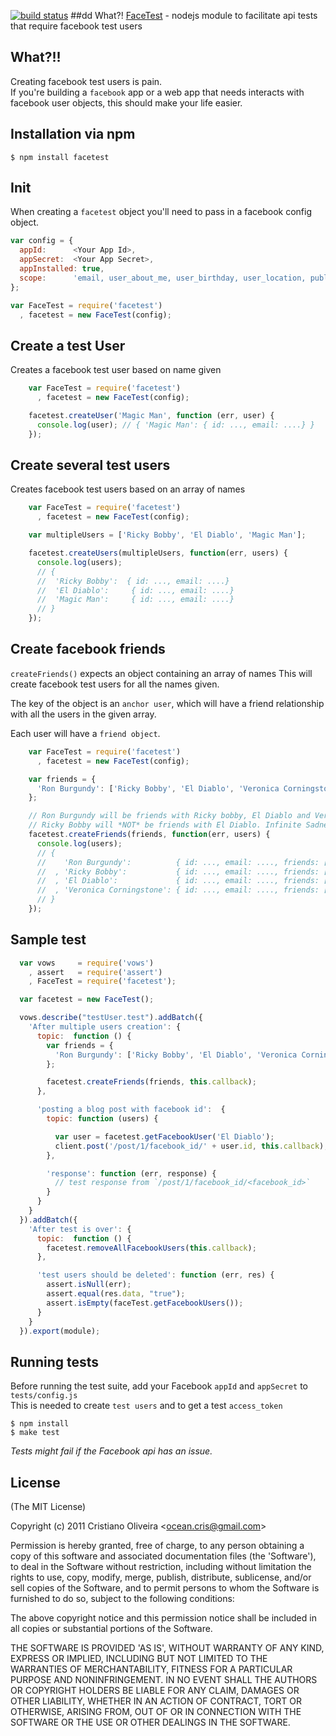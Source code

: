 [![build status](https://secure.travis-ci.org/criso/facetest.png)](http://travis-ci.org/criso/facetest)
##dd  What?!
[FaceTest](http://criso.github.com/facetest/) - nodejs module to facilitate api tests that require facebook test users

## What?!!
Creating facebook test users is pain.   
If you're building a `facebook` app or a web app that needs interacts with facebook user objects, this should make your life easier.


## Installation via npm
    $ npm install facetest


## Init
When creating a `facetest` object you'll need to pass in a facebook config object.

```js
var config = {
  appId:      <Your App Id>,
  appSecret:  <Your App Secret>,
  appInstalled: true,
  scope:      'email, user_about_me, user_birthday, user_location, publish_stream, read_stream, friends_location',
};

var FaceTest = require('facetest')
  , facetest = new FaceTest(config);

```

## Create a test User
Creates a facebook test user based on name given

```js
    var FaceTest = require('facetest')
      , facetest = new FaceTest(config);

    facetest.createUser('Magic Man', function (err, user) {
      console.log(user); // { 'Magic Man': { id: ..., email: ....} }
    });
```

## Create several test users
Creates facebook test users based on an array of names

```js
    var FaceTest = require('facetest')
      , facetest = new FaceTest(config);

    var multipleUsers = ['Ricky Bobby', 'El Diablo', 'Magic Man'];

    facetest.createUsers(multipleUsers, function(err, users) {
      console.log(users);
      // {
      //  'Ricky Bobby':  { id: ..., email: ....}
      //  'El Diablo':     { id: ..., email: ....}
      //  'Magic Man':     { id: ..., email: ....}
      // }
    });
```

## Create facebook friends
`createFriends()` expects an object containing an array of names
This will create facebook test users for all the names given.  
  
The key of the object is an `anchor user`, which will have a friend
relationship with all the users in the given array.  
  
Each user will have a `friend object`.  

```js
    var FaceTest = require('facetest')
      , facetest = new FaceTest(config);

    var friends = {
      'Ron Burgundy': ['Ricky Bobby', 'El Diablo', 'Veronica Corningstone']
    };

    // Ron Burgundy will be friends with Ricky bobby, El Diablo and Veronica Corningstone
    // Ricky Bobby will *NOT* be friends with El Diablo. Infinite Sadness.
    facetest.createFriends(friends, function(err, users) {
      console.log(users);
      // {
      //    'Ron Burgundy':          { id: ..., email: ...., friends: [object, object, object]}
      //  , 'Ricky Bobby':           { id: ..., email: ...., friends: [object]}
      //  , 'El Diablo':             { id: ..., email: ...., friends: [object]}
      //  , 'Veronica Corningstone': { id: ..., email: ...., friends: [object]}
      // }
    });
```

## Sample test
```js
  var vows     = require('vows')
    , assert   = require('assert')
    , FaceTest = require('facetest');

  var facetest = new FaceTest();

  vows.describe("testUser.test").addBatch({
    'After multiple users creation': {
      topic:  function () {
        var friends = {
          'Ron Burgundy': ['Ricky Bobby', 'El Diablo', 'Veronica Corningstone']
        };

        facetest.createFriends(friends, this.callback);
      },

      'posting a blog post with facebook id':  {
        topic: function (users) {

          var user = facetest.getFacebookUser('El Diablo');
          client.post('/post/1/facebook_id/' + user.id, this.callback);
        },

        'response': function (err, response) {
          // test response from `/post/1/facebook_id/<facebook_id>`
        }
      }
    }
  }).addBatch({
    'After test is over': {
      topic:  function () {
        facetest.removeAllFacebookUsers(this.callback);
      },

      'test users should be deleted': function (err, res) {
        assert.isNull(err);
        assert.equal(res.data, "true");
        assert.isEmpty(faceTest.getFacebookUsers());
      }
    }
  }).export(module);
```

## Running tests

 Before running the test suite, add your Facebook `appId` and `appSecret` to `tests/config.js`   
 This is needed to create `test users` and to get a test `access_token`

    $ npm install
    $ make test

 _Tests might fail if the Facebook api has an issue._

## License

(The MIT License)

Copyright (c) 2011 Cristiano Oliveira &lt;ocean.cris@gmail.com&gt;

Permission is hereby granted, free of charge, to any person obtaining
a copy of this software and associated documentation files (the
'Software'), to deal in the Software without restriction, including
without limitation the rights to use, copy, modify, merge, publish,
distribute, sublicense, and/or sell copies of the Software, and to
permit persons to whom the Software is furnished to do so, subject to
the following conditions:

The above copyright notice and this permission notice shall be
included in all copies or substantial portions of the Software.

THE SOFTWARE IS PROVIDED 'AS IS', WITHOUT WARRANTY OF ANY KIND,
EXPRESS OR IMPLIED, INCLUDING BUT NOT LIMITED TO THE WARRANTIES OF
MERCHANTABILITY, FITNESS FOR A PARTICULAR PURPOSE AND NONINFRINGEMENT.
IN NO EVENT SHALL THE AUTHORS OR COPYRIGHT HOLDERS BE LIABLE FOR ANY
CLAIM, DAMAGES OR OTHER LIABILITY, WHETHER IN AN ACTION OF CONTRACT,
TORT OR OTHERWISE, ARISING FROM, OUT OF OR IN CONNECTION WITH THE
SOFTWARE OR THE USE OR OTHER DEALINGS IN THE SOFTWARE.

